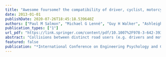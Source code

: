 ```yaml
---
title: "Awesome foursome? the compatibility of driver, cyclist, motorcyclist, and pedestrian situation awareness at intersections"
date: 2013-01-01
publishDate: 2020-07-26T18:45:18.539640Z
authors: ["Paul M Salmon", "Michael G Lenné", "Guy H Walker", "Ashleigh Filtness"]
publication_types: ["1"]
url_pdf: "https://link.springer.com/content/pdf/10.1007%2F978-3-642-39354-9_7.pdf"
abstract: "Collisions between distinct road users (e.g. drivers and motorcyclists) make a substantial contribution to the road trauma burden. Although evidence suggests distinct road users interpret the same road situations differently, it is not clear how road users’ situation awareness differs, nor is it clear which differences might lead to conflicts. This article presents the findings from an on-road study which examined driver, cyclist, motorcyclist and pedestrian situation awareness at intersections. The findings suggest that situation awareness at intersection is markedly different across the four road user groups studied, and that some of these differences may create conflicts between the different road users. The findings also suggest that the causes of the differences identified relate to road design and road user experience. In closing, the key role of road design and training in supporting safe interactions between distinct road users is discussed."
featured: false
publication: "*International Conference on Engineering Psychology and Cognitive Ergonomics*"
---
```



